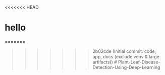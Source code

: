 <<<<<<< HEAD
# hello
=======
>>>>>>> 2b02cde (Initial commit: code, app, docs (exclude venv & large artifacts))
#   P l a n t - L e a f - D i s e a s e - D e t e c t i o n - U s i n g - D e e p - L e a r n i n g  
 